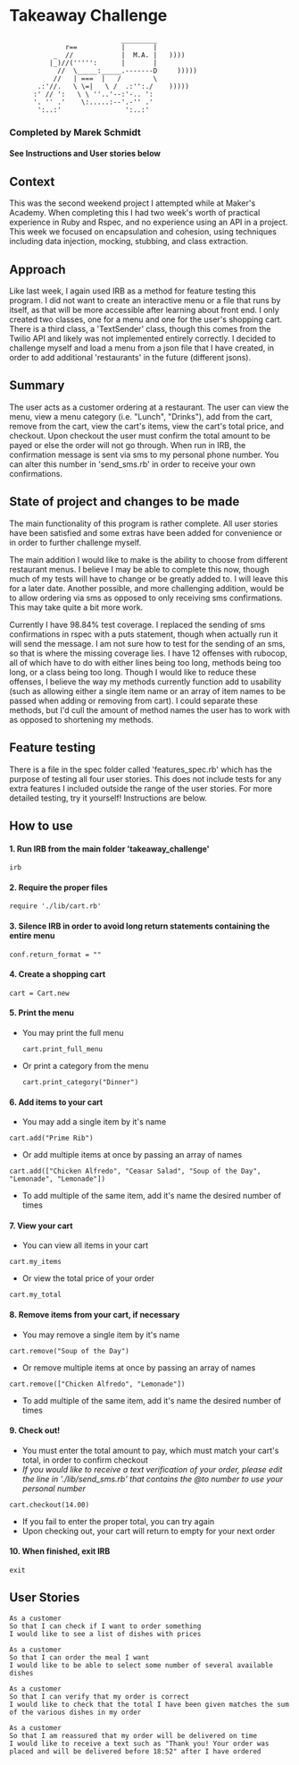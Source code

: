 # Takeaway Challenge
```
                            _________
              r==           |       |
           _  //            |  M.A. |   ))))
          |_)//(''''':      |       |
            //  \_____:_____.-------D     )))))
           //   | ===  |   /        \
       .:'//.   \ \=|   \ /  .:'':./    )))))
      :' // ':   \ \ ''..'--:'-.. ':
      '. '' .'    \:.....:--'.-'' .'
       ':..:'                ':..:'

 ```

### Completed by Marek Schmidt
#### See Instructions and User stories below

## Context
This was the second weekend project I attempted while at Maker's Academy. When completing this I had two week's worth of practical experience in Ruby and Rspec, and no experience using an API in a project. This week we focused on encapsulation and cohesion, using techniques including data injection, mocking, stubbing, and class extraction.

## Approach
Like last week, I again used IRB as a method for feature testing this program. I did not want to create an interactive menu or a file that runs by itself, as that will be more accessible after learning about front end. I only created two classes, one for a menu and one for the user's shopping cart. There is a third class, a 'TextSender' class, though this comes from the Twilio API and likely was not implemented entirely correctly. I decided to challenge myself and load a menu from a json file that I have created, in order to add additional 'restaurants' in the future (different jsons).   

## Summary
The user acts as a customer ordering at a restaurant. The user can view the menu, view a menu category (i.e. "Lunch", "Drinks"), add from the cart, remove from the cart, view the cart's items, view the cart's total price, and checkout. Upon checkout the user must confirm the total amount to be payed or else the order will not go through. When run in IRB, the confirmation message is sent via sms to my personal phone number. You can alter this number in 'send_sms.rb' in order to receive your own confirmations.

## State of project and changes to be made
The main functionality of this program is rather complete. All user stories have been satisfied and some extras have been added for convenience or in order to further challenge myself.  

The main addition I would like to make is the ability to choose from different restaurant menus. I believe I may be able to complete this now, though much of my tests will have to change or be greatly added to. I will leave this for a later date. Another possible, and more challenging addition, would be to allow ordering via sms as opposed to only receiving sms confirmations. This may take quite a bit more work.  

Currently I have 98.84% test coverage. I replaced the sending of sms confirmations in rspec with a puts statement, though when actually run it will send the message. I am not sure how to test for the sending of an sms, so that is where the missing coverage lies. I have 12 offenses with rubocop, all of which have to do with either lines being too long, methods being too long, or a class being too long. Though I would like to reduce these offenses, I believe the way my methods currently function add to usability (such as allowing either a single item name or an array of item names to be passed when adding or removing from cart). I could separate these methods, but I'd cull the amount of method names the user has to work with as opposed to shortening my methods.  

## Feature testing
There is a file in the spec folder called 'features_spec.rb' which has the purpose of testing all four user stories. This does not include tests for any extra features I included outside the range of the user stories. For more detailed testing, try it yourself! Instructions are below.

## How to use

#### 1. Run IRB from the main folder 'takeaway_challenge'
```
irb
```

#### 2. Require the proper files
```
require './lib/cart.rb'
```

#### 3. Silence IRB in order to avoid long return statements containing the entire menu
```
conf.return_format = ""
```

#### 4. Create a shopping cart
```
cart = Cart.new
```

#### 5. Print the menu
* You may print the full menu
  ```
  cart.print_full_menu
  ```
* Or print a category from the menu
  ```
  cart.print_category("Dinner")
  ```

#### 6. Add items to your cart
  * You may add a single item by it's name
  ```
  cart.add("Prime Rib")
  ```
  * Or add multiple items at once by passing an array of names
  ```
  cart.add(["Chicken Alfredo", "Ceasar Salad", "Soup of the Day", "Lemonade", "Lemonade"])
  ```
  * To add multiple of the same item, add it's name the desired number of times

#### 7. View your cart
  * You can view all items in your cart
  ```
  cart.my_items
  ```
  * Or view the total price of your order
  ```
  cart.my_total
  ```

#### 8. Remove items from your cart, if necessary
  * You may remove a single item by it's name
  ```
  cart.remove("Soup of the Day")
  ```
  * Or remove multiple items at once by passing an array of names
  ```
  cart.remove(["Chicken Alfredo", "Lemonade"])
  ```
  * To add multiple of the same item, add it's name the desired number of times

#### 9. Check out!
  * You must enter the total amount to pay, which must match your cart's total, in order to confirm checkout
  * _If you would like to receive a text verification of your order, please edit the line in './lib/send_sms.rb' that contains the @to number to use your personal number_
  ```
  cart.checkout(14.00)
  ```
  * If you fail to enter the proper total, you can try again
  * Upon checking out, your cart will return to empty for your next order

#### 10. When finished, exit IRB
```
exit
```

## User Stories
```
As a customer
So that I can check if I want to order something
I would like to see a list of dishes with prices

As a customer
So that I can order the meal I want
I would like to be able to select some number of several available dishes

As a customer
So that I can verify that my order is correct
I would like to check that the total I have been given matches the sum of the various dishes in my order

As a customer
So that I am reassured that my order will be delivered on time
I would like to receive a text such as "Thank you! Your order was placed and will be delivered before 18:52" after I have ordered
```
